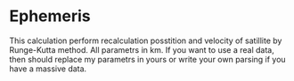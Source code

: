 # Ephemeris
This calculation perform recalculation posstition and velocity of satillite by Runge-Kutta method. All parametrs in km. 
If you want to use a real data, then should replace my parametrs in yours or write your own parsing if you have a massive data.

